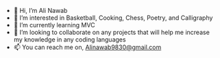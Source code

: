- 👋 Hi, I’m Ali Nawab
- 👀 I’m interested in Basketball, Cooking, Chess, Poetry, and Calligraphy
- 🌱 I’m currently learning MVC
- 💞️ I’m looking to collaborate on any projects that will help me increase my knowledge in any coding languages
- 📫 You can reach me on, Alinawab9830@gmail.com
